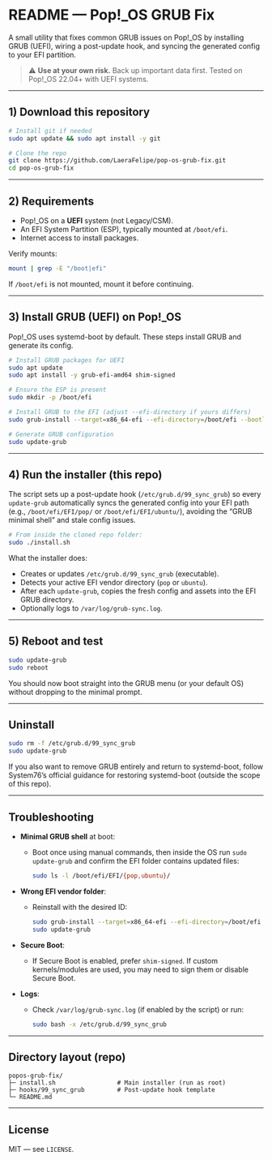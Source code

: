 # README — Pop!\_OS GRUB Fix

A small utility that fixes common GRUB issues on Pop!\_OS by installing GRUB (UEFI), wiring a post-update hook, and syncing the generated config to your EFI partition.

> ⚠️ **Use at your own risk.** Back up important data first. Tested on Pop!\_OS 22.04+ with UEFI systems.

---

## 1) Download this repository

```bash
# Install git if needed
sudo apt update && sudo apt install -y git

# Clone the repo
git clone https://github.com/LaeraFelipe/pop-os-grub-fix.git
cd pop-os-grub-fix
```
---

## 2) Requirements

* Pop!\_OS on a **UEFI** system (not Legacy/CSM).
* An EFI System Partition (ESP), typically mounted at `/boot/efi`.
* Internet access to install packages.

Verify mounts:

```bash
mount | grep -E "/boot|efi"
```

If `/boot/efi` is not mounted, mount it before continuing.

---

## 3) Install GRUB (UEFI) on Pop!\_OS

Pop!\_OS uses systemd-boot by default. These steps install GRUB and generate its config.

```bash
# Install GRUB packages for UEFI
sudo apt update
sudo apt install -y grub-efi-amd64 shim-signed

# Ensure the ESP is present
sudo mkdir -p /boot/efi

# Install GRUB to the EFI (adjust --efi-directory if yours differs)
sudo grub-install --target=x86_64-efi --efi-directory=/boot/efi --bootloader-id=pop

# Generate GRUB configuration
sudo update-grub
```
---

## 4) Run the installer (this repo)

The script sets up a post-update hook (`/etc/grub.d/99_sync_grub`) so every `update-grub` automatically syncs the generated config into your EFI path (e.g., `/boot/efi/EFI/pop/` or `/boot/efi/EFI/ubuntu/`), avoiding the “GRUB minimal shell” and stale config issues.

```bash
# From inside the cloned repo folder:
sudo ./install.sh
```

What the installer does:

* Creates or updates `/etc/grub.d/99_sync_grub` (executable).
* Detects your active EFI vendor directory (`pop` or `ubuntu`).
* After each `update-grub`, copies the fresh config and assets into the EFI GRUB directory.
* Optionally logs to `/var/log/grub-sync.log`.

---

## 5) Reboot and test

```bash
sudo update-grub
sudo reboot
```

You should now boot straight into the GRUB menu (or your default OS) without dropping to the minimal prompt.

---

## Uninstall

```bash
sudo rm -f /etc/grub.d/99_sync_grub
sudo update-grub
```

If you also want to remove GRUB entirely and return to systemd-boot, follow System76’s official guidance for restoring systemd-boot (outside the scope of this repo).

---

## Troubleshooting

* **Minimal GRUB shell** at boot:

  * Boot once using manual commands, then inside the OS run `sudo update-grub` and confirm the EFI folder contains updated files:

    ```bash
    sudo ls -l /boot/efi/EFI/{pop,ubuntu}/
    ```
* **Wrong EFI vendor folder**:

  * Reinstall with the desired ID:

    ```bash
    sudo grub-install --target=x86_64-efi --efi-directory=/boot/efi --bootloader-id=ubuntu
    sudo update-grub
    ```
* **Secure Boot**:

  * If Secure Boot is enabled, prefer `shim-signed`. If custom kernels/modules are used, you may need to sign them or disable Secure Boot.
* **Logs**:

  * Check `/var/log/grub-sync.log` (if enabled by the script) or run:

    ```bash
    sudo bash -x /etc/grub.d/99_sync_grub
    ```

---

## Directory layout (repo)

```
popos-grub-fix/
├─ install.sh                 # Main installer (run as root)
├─ hooks/99_sync_grub         # Post-update hook template
└─ README.md
```

---

## License

MIT — see `LICENSE`.
